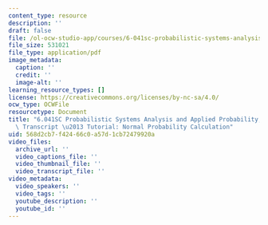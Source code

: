 ```yaml
---
content_type: resource
description: ''
draft: false
file: /ol-ocw-studio-app/courses/6-041sc-probabilistic-systems-analysis-and-applied-probability-fall-2013/568d2cb7f42466c0a57d1cb72479920a_MIT6_041SCF13_Normal_Probability_Calculation_300k.pdf
file_size: 531021
file_type: application/pdf
image_metadata:
  caption: ''
  credit: ''
  image-alt: ''
learning_resource_types: []
license: https://creativecommons.org/licenses/by-nc-sa/4.0/
ocw_type: OCWFile
resourcetype: Document
title: "6.041SC Probabilistic Systems Analysis and Applied Probability, Fall 2013\
  \ Transcript \u2013 Tutorial: Normal Probability Calculation"
uid: 568d2cb7-f424-66c0-a57d-1cb72479920a
video_files:
  archive_url: ''
  video_captions_file: ''
  video_thumbnail_file: ''
  video_transcript_file: ''
video_metadata:
  video_speakers: ''
  video_tags: ''
  youtube_description: ''
  youtube_id: ''
---
```


